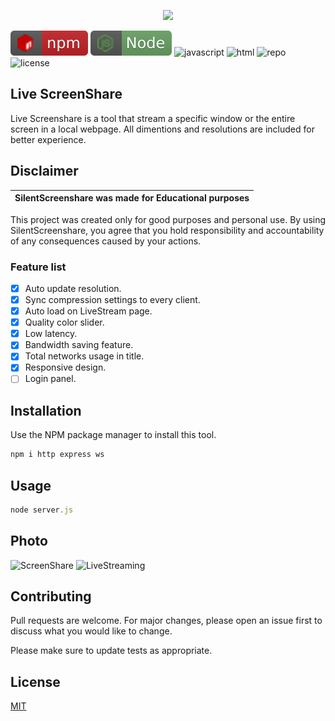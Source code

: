 


<p align="center">
  <img src="https://cdn.discordapp.com/attachments/894962833773711380/1190668263403835462/vecteezy_topographic-background-and-texture-abstraction-with-place_16828112.jpg?ex=65a2a33b&is=65902e3b&hm=be35ab9faa90c25f7d99956b86256d4799fcc3a78d3d05b2af02a33fb5cdf16e&">
</p>

![npm](./src/npm.svg) ![node](./src/node.svg) ![javascript](https://img.shields.io/badge/%20%20JavaScript-%20%20%20%20730L-f1e05a.svg) ![html](https://img.shields.io/badge/%20%20HTML-%20%20%20%20164L-e34c26.svg) ![repo](https://img.shields.io/github/repo-size/callmenoway/Live-ScreenShare) ![license](https://img.shields.io/badge/License-MIT-important)

## Live ScreenShare
Live Screenshare is a tool that stream a specific window or the entire screen in a local webpage. All dimentions and resolutions are included for better experience.

## Disclaimer

|SilentScreenshare was made for Educational purposes|
|-------------------------------------------------|
This project was created only for good purposes and personal use.
By using SilentScreenshare, you agree that you hold responsibility and accountability of any consequences caused by your actions.

### Feature list

- [x] Auto update resolution.
- [x] Sync compression settings to every client.
- [x] Auto load on LiveStream page.
- [x] Quality color slider.
- [x] Low latency.
- [x] Bandwidth saving feature.
- [x] Total networks usage in title.
- [x] Responsive design.
- [ ] Login panel.

## Installation

Use the NPM package manager  to install this tool.

```bash
npm i http express ws
```

## Usage

```javascript
node server.js
```
## Photo
![ScreenShare](https://cdn.discordapp.com/attachments/894962833773711380/1190669924620845097/image.png?ex=65a2a4c7&is=65902fc7&hm=b86ddd7e66f0620ee3a9abf8f25e71d947a733adf8e5876bbdb8b68f189aaff6&)
![LiveStreaming](https://cdn.discordapp.com/attachments/894962833773711380/1190670061577453568/image.png?ex=65a2a4e8&is=65902fe8&hm=082ce4e8d42a7fbbb430a5eaec5cae1315d8d262feb9a9c389fb3feb31e60e9b&)

## Contributing

Pull requests are welcome. For major changes, please open an issue first
to discuss what you would like to change.

Please make sure to update tests as appropriate.

## License

[MIT](https://choosealicense.com/licenses/mit/)
